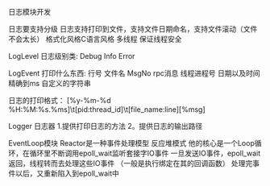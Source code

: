 日志模块开发

日志要支持分级
日志支持打印到文件，支持文件日期命名，支持文件滚动（文件不会太长）
格式化风格C语言风格
多线程 保证线程安全

LogLevel 日志级别类:
Debug
Info
Error

LogEvent 打印什么东西:
行号
文件名
MsgNo rpc消息
线程进程号
日期以及时间精确到ms
自定义的字符串

日志的打印格式：
[%y-%m-%d %H:%M:%s.%ms]\t[pid:thread_id]\t[file_name:line][%msg]

Logger 日志器
1.提供打印日志的方法
2。提供日志的输出路径




EventLoop模块
Reactor是一种事件处理模型 反应堆模式
他的核心是一个Loop循环，在循环里不断调用epoll_wait监听套接字IO事件
一旦发送IO事件，epoll_wait返回，线程转而去处理这些IO事件
（一般是执行绑定在其的回调函数）
处理完事件以后，又重新陷入到epoll_wait中

